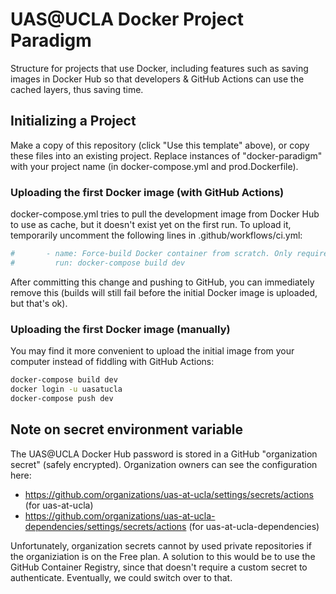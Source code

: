 # UAS@UCLA Docker Project Paradigm

Structure for projects that use Docker, including features such as saving images in Docker Hub so that developers & GitHub Actions can use the cached layers, thus saving time.

## Initializing a Project
Make a copy of this repository (click "Use this template" above), or copy these files into an existing project. Replace instances of "docker-paradigm" with your project name (in docker-compose.yml and prod.Dockerfile).

### Uploading the first Docker image (with GitHub Actions)
docker-compose.yml tries to pull the development image from Docker Hub to use as cache, but it doesn't exist yet on the first run. To upload it, temporarily uncomment the following lines in .github/workflows/ci.yml:
```yml
#       - name: Force-build Docker container from scratch. Only required prior to first image upload.
#         run: docker-compose build dev
```

After committing this change and pushing to GitHub, you can immediately remove this (builds will still fail before the initial Docker image is uploaded, but that's ok).

### Uploading the first Docker image (manually)
You may find it more convenient to upload the initial image from your computer instead of fiddling with GitHub Actions:
```bash
docker-compose build dev
docker login -u uasatucla
docker-compose push dev
```

## Note on secret environment variable
The UAS@UCLA Docker Hub password is stored in a GitHub "organization secret" (safely encrypted). Organization owners can see the configuration here:
* https://github.com/organizations/uas-at-ucla/settings/secrets/actions (for uas-at-ucla)
* https://github.com/organizations/uas-at-ucla-dependencies/settings/secrets/actions (for uas-at-ucla-dependencies)

Unfortunately, organization secrets cannot by used private repositories if the organiziation is on the Free plan. A solution to this would be to use the GitHub Container Registry, since that doesn't require a custom secret to authenticate. Eventually, we could switch over to that.
